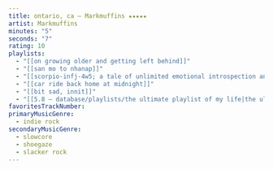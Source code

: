 ```yaml
---
title: ontario, ca — Markmuffins ★★★★★
artist: Markmuffins
minutes: "5"
seconds: "7"
rating: 10
playlists:
  - "[[on growing older and getting left behind]]"
  - "[[san mo to nhanap]]"
  - "[[scorpio-infj-4w5; a tale of unlimited emotional introspection and arcane bullshit]]"
  - "[[car ride back home at midnight]]"
  - "[[bit sad, innit]]"
  - "[[5.8 — database/playlists/the ultimate playlist of my life|the ultimate playlist of my life]]"
favoritesTrackNumber:
primaryMusicGenre:
  - indie rock
secondaryMusicGenre:
  - slowcore
  - shoegaze
  - slacker rock
---
```

